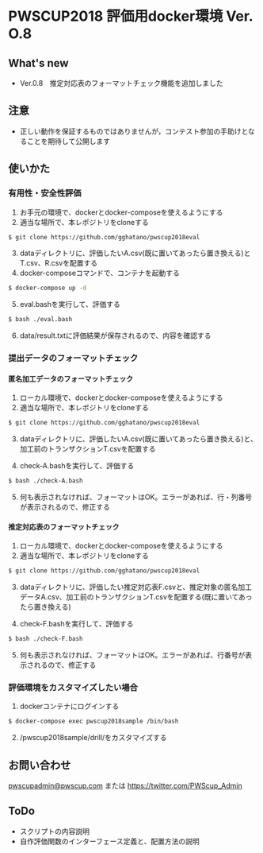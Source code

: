 PWSCUP2018 評価用docker環境 Ver. O.8
===
## What's new
- Ver.0.8　推定対応表のフォーマットチェック機能を追加しました

## 注意
- 正しい動作を保証するものではありませんが，コンテスト参加の手助けとなることを期待して公開します

## 使いかた

### 有用性・安全性評価
1. お手元の環境で、dockerとdocker-composeを使えるようにする
2. 適当な場所で、本レポジトリをcloneする
```bash
$ git clone https://github.com/gghatano/pwscup2018eval
```
3. dataディレクトリに、評価したいA.csv(既に置いてあったら置き換える)とT.csv、R.csvを配置する
4. docker-composeコマンドで、コンテナを起動する
```bash
$ docker-compose up -d
``` 
5. eval.bashを実行して、評価する
```bash
$ bash ./eval.bash 
```
6. data/result.txtに評価結果が保存されるので、内容を確認する

### 提出データのフォーマットチェック
#### 匿名加工データのフォーマットチェック
1. ローカル環境で、dockerとdocker-composeを使えるようにする
2. 適当な場所で、本レポジトリをcloneする
```bash
$ git clone https://github.com/gghatano/pwscup2018eval
```
3. dataディレクトリに、評価したいA.csv(既に置いてあったら置き換える)と、加工前のトランザクションT.csvを配置する

4. check-A.bashを実行して、評価する
```bash
$ bash ./check-A.bash
```
5. 何も表示されなければ、フォーマットはOK。エラーがあれば、行・列番号が表示されるので、修正する
#### 推定対応表のフォーマットチェック
1. ローカル環境で、dockerとdocker-composeを使えるようにする
2. 適当な場所で、本レポジトリをcloneする
```bash
$ git clone https://github.com/gghatano/pwscup2018eval
```
3. dataディレクトリに、評価したい推定対応表F.csvと、推定対象の匿名加工データA.csv、加工前のトランザクションT.csvを配置する(既に置いてあったら置き換える)

4. check-F.bashを実行して、評価する
```bash
$ bash ./check-F.bash
```
5. 何も表示されなければ、フォーマットはOK。エラーがあれば、行番号が表示されるので、修正する

### 評価環境をカスタマイズしたい場合
1. dockerコンテナにログインする
```bash
$ docker-compose exec pwscup2018sample /bin/bash
```

2. /pwscup2018sample/drill/をカスタマイズする

## お問い合わせ
pwscupadmin@pwscup.com
または
https://twitter.com/PWScup_Admin

## ToDo
- スクリプトの内容説明
- 自作評価関数のインターフェース定義と、配置方法の説明
